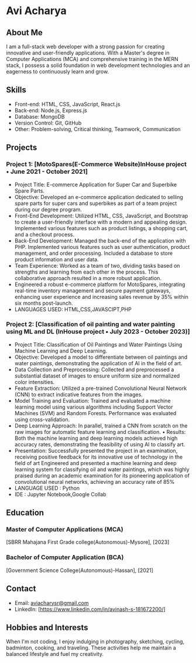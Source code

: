 # Avi Acharya

## About Me

I am a full-stack web developer with a strong passion for creating innovative and user-friendly applications. With a Master's degree in Computer Applications (MCA) and comprehensive training in the MERN stack, I possess a solid foundation in web development technologies and an eagerness to continuously learn and grow.

## Skills

- Front-end: HTML, CSS, JavaScript, React.js
- Back-end: Node.js, Express.js
- Database: MongoDB
- Version Control: Git, GitHub
- Other: Problem-solving, Critical thinking, Teamwork, Communication

## Projects

### Project 1: [MotoSpares(E-Commerce Website)InHouse project • June 2021 - October 2021]
- Project Title: E-commerce Application for Super Car and Superbike Spare Parts. 
- Objective: Developed an e-commerce application dedicated to selling spare parts for super cars and superbikes as part of a team project during our degree program. 
- Front-End Development: Utilized HTML, CSS, JavaScript, and Bootstrap to create a user-friendly interface with a modern and appealing design. Implemented various features such as product listings, a shopping cart, and a checkout process. 
- Back-End Development: Managed the back-end of the application with PHP. Implemented various features such as user authentication, product management, and order processing. Included a database to store product information and user data. 
- Team Experience: Worked as a team of two, dividing tasks based on strengths and learning from each other in the process. This collaborative approach resulted in a more robust application. 
- Engineered a robust e-commerce platform for MotoSpares, integrating real-time inventory management and secure payment gateways, enhancing user experience and increasing sales revenue by 35% within six months post-launch.
- LANGUAGES USED: HTML,CSS,JAVASCIPT,PHP

### Project 2: [Classification of oil painting and water painting using ML and DL (InHouse project • July 2023 - October 2023)]
- Project Title: Classification of Oil Paintings and Water Paintings Using Machine Learning and Deep Learning. 
- Objective: Developed a model to differentiate between oil paintings and water paintings, demonstrating the application of AI in the field of art. 
- Data Collection and Preprocessing: Collected and preprocessed a substantial dataset of images to ensure uniform size and normalized color intensities. 
- Feature Extraction: Utilized a pre-trained Convolutional Neural Network (CNN) to extract indicative features from the images. 
- Model Training and Evaluation: Trained and evaluated a machine learning model using various algorithms including Support Vector Machines (SVM) and Random Forests. Performance was evaluated using cross-validation. 
- Deep Learning Approach: In parallel, trained a CNN from scratch on the raw images for automatic feature learning and classification. • Results: Both the machine learning and deep learning models achieved high accuracy rates, demonstrating the feasibility of using AI to classify art. 
- Presentation: Successfully presented the project in an examination, receiving positive feedback for its innovative use of technology in the field of art Engineered and presented a machine learning and deep learning system for classifying oil and water paintings, which was highly praised during an academic examination for its pioneering application of convolutional neural networks, achieving an accuracy rate of 85%
- LANGUAGE USED : Python  
- IDE : Jupyter Notebook,Google Collab

## Education

### Master of Computer Applications (MCA)
[SBRR Mahajana First Grade college(Autonomous)-Mysore], [2023]

### Bachelor of Computer Application (BCA)
[Government Science College(Autonomous)-Hassan], [2021]

## Contact

- Email: aviacharysr@gmail.com
- LinkedIn: [https://www.linkedin.com/in/avinash-s-181672200/]

## Hobbies and Interests

When I'm not coding, I enjoy indulging in photography, sketching, cycling, badminton, cooking, and traveling. These activities help me maintain a balanced lifestyle and fuel my creativity.
